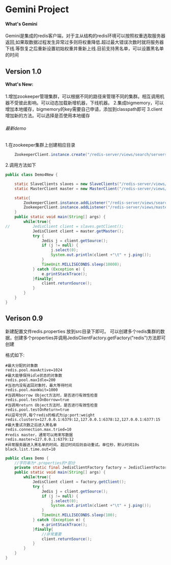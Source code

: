 Gemini Project
==============
#### What's Gemini
Gemini是集成的redis客户端，对于主从结构的redis环境可以按照权重选取服务器返回,如果取数据过程发生异常过多则将权重降低.超过最大错误次数时就将服务器下线.等恢复之后重新设置初始权重并重新上线.目前支持黑名单，可以设置黑名单的时间


## Version 1.0
#### What's New:
1.增加zookeeper管理集群，可以根据不同的路径来管理不同的集群。相互调用机器不受彼此影响。可以动态加载新增机器，下线机器。
2.集成bigmemory，可以增加本地缓存，bigmemory的key需要自己申请，添加到classpath即可
3.client增加新的方法。可以选择是否使用本地缓存


###### 最新demo
1.在zookeeper集群上创建相应目录
```java
    ZookeeperClient.instance.create("/redis-server/views/search/servers/10.10.83.194:6379:3");
```
2.调用方法如下
```java
public class Demo4New {

	static SlaveClients slaves = new SlaveClients("/redis-server/views/search/servers", "/redis-server/views/search/config");
	static MasterClient master = new MasterClient("/redis-server/views/master/servers", "/redis-server/views/master/config");

	static{
		ZookeeperClient.instance.addListener("/redis-server/views/search/servers", slaves);
        ZookeeperClient.instance.addListener("/redis-server/views/master/servers", master);
	}
	public static void main(String[] args) {
		while(true){
//			JedisClient client = slaves.getClient();
            JedisClient client = master.getMaster();
			try {
				Jedis j = client.getSource();
				if (j != null) {
					j.select(0);
					System.out.println(client +"\t" + j.ping());
				}
				TimeUnit.MILLISECONDS.sleep(10000);
			} catch (Exception e) {
				e.printStackTrace();
			}finally{
				client.returnSource();
			}
		}
	}
}
```

## Verison 0.9

新建配置文件redis.properties
放到src目录下即可。
可以创建多个redis集群的数据，创建多个properties并调用JedisClientFactory.getFactory("redis")方法即可创建

格式如下:

```
#最大分配的对象数  
redis.pool.maxActive=1024
#最大能够保持idle状态的对象数
redis.pool.maxIdle=200
#当池内没有返回对象时，最大等待时间
redis.pool.maxWait=1000
#当调用borrow Object方法时，是否进行有效性检查
redis.pool.testOnBorrow=true
#当调用return Object方法时，是否进行有效性检查
redis.pool.testOnReturn=true
#以逗号分开,每个redis的格式为ip:port:weight
redis.clusters=127.0.0.1:6379:12,127.0.0.1:6378:12,127.0.0.1:6377:15
#最大重试次数之后进入黑名单
redis.connection.max.tried=10
#redis master，通常可以用来写数据
redis.master=127.0.0.1:6379:12
#异常服务器进入黑名单的时间。超过时间后则自动重试。单位秒，默认时间10s
black.list.time.out=10
```


```java
public class Demo {
    //字符串为*.properties的*部分
    private static final JedisClientFactory factory = JedisClientFactory.getFactory("redis");
    public static void main(String[] args) {
        while(true){
            JedisClient client = factory.getClient();
            try {
                Jedis j = client.getSource();
                if (j != null) {
                    j.select(0);
                    System.out.println(client +"\t" + j.ping());
                }
                TimeUnit.MILLISECONDS.sleep(100);
            } catch (Exception e) {
                e.printStackTrace();
            }finally{
                //非常重要
                client.returnSource();
            }
        }
    }
}
```